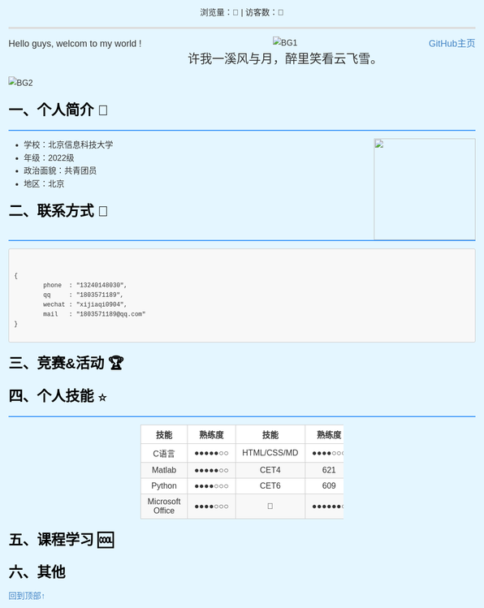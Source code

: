 <html>
<head>
    <meta charset="UTF-8">
    <!-- 适应移动端设备的网页浏览 -->
    <meta name="viewport" content="width=device-width,initial-scale=1.0">
    <!-- 合理设置引入js/css文件的代码位置，防止样式覆盖 -->
    <!-- 这里用静态方式给出页面的css样式，也可以用link链接.css文件 -->
    <!-- 引入看板娘css文件 -->
    <script src="https://cdn.jsdelivr.net/npm/jquery/dist/jquery.min.js"></script>
    <!-- 引入font-awesome字体 -->
    <!-- <link rel="stylesheet" href="https://cdn.jsdelivr.net/npm/font-awesome/css/font-awesome.min.css"/> -->
    <link rel="stylesheet" href="https://cdn.bootcss.com/font-awesome/4.3.0/css/font-awesome.min.css">
    <script src="https://cdn.jsdelivr.net/gh/stevenjoezhang/live2d-widget/autoload.js"></script>
    <style type="text/css">
        /* 里面的代码应符合css格式规范 */
        /* 页面整体样式 */
        html,body,div,span,applet,object,iframe,h1,h2,h3,h4,h5,h6,p,blockquote,pre,a,abbr,acronym,address,big,cite,code,del,dfn,em,img,ins,kbd,q,s,samp,small,strike,strong,sub,sup,tt,var,b,u,i,center,dl,dt,dd,ol,ul,li,fieldset,form,label,legend,table,caption,tbody,tfoot,thead,tr,th,td,article,aside,canvas,details,embed,figure,figcaption,footer,header,hgroup,menu,nav,output,ruby,section,summary,time,mark,audio,video{margin:0;padding:0;border:0}body{font-family:Helvetica,arial,freesans,clean,sans-serif;font-size:16px;line-height:1.6;color:#333;padding:20px;max-width:960px;margin:0 auto}body>*:first-child{margin-top:0 !important}body>*:last-child{margin-bottom:0 !important}p,blockquote,ul,ol,dl,table,pre{margin:15px 0}h1,h2,h3,h4,h5,h6{margin:20px 0 10px;padding:0;font-weight:bold;-webkit-font-smoothing:antialiased}h1 tt,h1 code,h2 tt,h2 code,h3 tt,h3 code,h4 tt,h4 code,h5 tt,h5 code,h6 tt,h6 code{font-size:inherit}h1{font-size:28px;color:#000}h2{font-size:24px;border-bottom:1px solid #ccc;color:#000}h3{font-size:18px}h4{font-size:16px}h5{font-size:14px}h6{color:#777;font-size:14px}body>h2:first-child,body>h1:first-child,body>h1:first-child+h2,body>h3:first-child,body>h4:first-child,body>h5:first-child,body>h6:first-child{margin-top:0;padding-top:0}a:first-child h1,a:first-child h2,a:first-child h3,a:first-child h4,a:first-child h5,a:first-child h6{margin-top:0;padding-top:0}h1+p,h2+p,h3+p,h4+p,h5+p,h6+p{margin-top:10px}a{color:#4183c4;text-decoration:none}a:hover{text-decoration:underline}ul,ol{padding-left:30px}ul li>:first-child,ol li>:first-child,ul li ul:first-of-type,ol li ol:first-of-type,ul li ol:first-of-type,ol li ul:first-of-type{margin-top:0}ul ul,ul ol,ol ol,ol ul{margin-bottom:0}dl{padding:0}dl dt{font-size:14px;font-weight:bold;font-style:italic;padding:0;margin:15px 0 5px}dl dt:first-child{padding:0}dl dt>:first-child{margin-top:0}dl dt>:last-child{margin-bottom:0}dl dd{margin:0 0 15px;padding:0 15px}dl dd>:first-child{margin-top:0}dl dd>:last-child{margin-bottom:0}pre,code,tt{font-size:12px;font-family:Consolas,"Liberation Mono",Courier,monospace}code,tt{margin:0;padding:0;white-space:nowrap;border:1px solid #eaeaea;background-color:#f8f8f8;border-radius:3px}pre>code{margin:0;padding:0;white-space:pre;border:0;background:transparent}pre{background-color:#f8f8f8;border:1px solid #ccc;font-size:13px;line-height:19px;overflow:auto;padding:6px 10px;border-radius:3px}pre code,pre tt{background-color:transparent;border:0}blockquote{border-left:4px solid #DDD;padding:0 15px;color:#777}blockquote>:first-child{margin-top:0}blockquote>:last-child{margin-bottom:0}hr{clear:both;margin:15px 0;height:0;overflow:hidden;border:0;background:transparent;border-bottom:4px solid #ddd;padding:0}table th{font-weight:bold}table th,table td{border:1px solid #ccc;padding:6px 13px}table tr{border-top:1px solid #ccc;background-color:#fff}table tr:nth-child(2n){background-color:#f8f8f8}img{max-width:100%}    
        body {
            background-color:#e4f6ff
        }
        /* 动画画布样式 */
        canvas{
            position: static;
            width: 100%;
            height: 600px;
            background: #f4fffe;
        }
        /* 设置页面右侧滚动条样式 */
        /* 滚动条凹槽的颜色，还可以设置边框属性 */
        ::-webkit-scrollbar-track-piece { 
            background-color:#c8ebff;
        }
        /* 滚动条的宽高 */
        ::-webkit-scrollbar {
            width:15px;
            height:10px;
        }
        /* 滚动条内部小滑块 */
        ::-webkit-scrollbar-thumb {
            background-color:#0d71c4;
            background-clip:padding-box;
            min-height:28px;
            background-image: -webkit-linear-gradient(45deg, rgb(71, 227, 255) 25%, transparent 30%,transparent 70%, rgba(27, 73, 173, 0.979) 25%);
        }
        ::-webkit-scrollbar-thumb:hover {
            background-color:rgb(5, 155, 255);
        }
    </style>
    <title>Silence_Tang | 凛冬散尽，星河长明。</title>
    <link rel="shortcut icon" href="https://z3.ax1x.com/2021/07/18/W8UfJJ.png" type="image/x-icon">
    <link rel="icon" href="https://z3.ax1x.com/2021/07/18/W8UfJJ.png" type="image/x-icon">
    <link rel="apple-touch-icon" href="https://z3.ax1x.com/2021/07/18/W8UfJJ.png">
</head>

<body>
    <!-- 引入人物动画js -->
    <script src="https://www.html5tricks.com/demo/html5-person-joint/js/index.js"></script>
    <!-- 引入不蒜子计数 -->
    <script async src="//busuanzi.ibruce.info/busuanzi/2.3/busuanzi.pure.mini.js"></script>
    <!-- 引入旋转花瓣加载特效 -->
    <center>
        浏览量：<span id="busuanzi_value_site_pv"><i class="fa fa-spinner fa-spin"></i></span>👀 | 访客数：<span id="busuanzi_value_site_uv"><i class="fa fa-spinner fa-spin"></i></span>👦
    </center>
    <!-- 修正计数初始值 -->
    <!-- <script>
        $(document).ready(function() {
            var int = setinterval(fixcount, 50); // 50ms周期检测函数
            var countoffset = 1000; // 初始化首次数据
            function fixcount() {
                $("#busuanzi_value_site_pv").html(parseint($("#busuanzi_value_site_pv").html()) + countoffset);
                clearinterval(int);
                $("#busuanzi_value_site_uv").html(parseint($("#busuanzi_value_site_uv").html()) + countoffset); // 加上初始数据
                clearinterval(int); // 停止检测
            }
        });
    </script> -->
    <hr>
        <div style="float:left;"><font size=4>Hello guys, welcom to my world !</font></div><!-- 左右浮动显示，使同一行文字部分居左部分居右 -->
        <div style="float:right;"><font size=4><a href="https://github.com/m1ss1ngu">GitHub主页</a></font></div>
        <div align="center"><img src="https://z3.ax1x.com/2021/07/18/W8NOvq.jpg" alt="BG1" /></div>
        <center><font size=5>许我一溪风与月，醉里笑看云飞雪。</font></center>
        <p><img src="https://z3.ax1x.com/2021/07/18/W8U954.jpg" alt="BG2" /></p>
        <h1>一、个人简介 🙉</h1>
        <hr style="background: #3694f9;height:2px;border:none;">
        <p><img align="right" width=200 height=200 src="https://z3.ax1x.com/2021/07/18/W8UfJJ.png"></p>
        <ul><!--无序列表-->
            <font size=3>
                <li>学校：北京信息科技大学</li>
                <li>年级：2022级</li>
                <li>政治面貌：共青团员</li>
                <li>地区：北京</li>
            </font>
        </ul>
        <h1>二、联系方式 📱</h1>
        <hr style="background: #3694f9;height:2px;border:none;">
<pre>   <!--被包围在 pre 元素中的文本通常会保留空格和换行符-->
<code class="javascript">
{
        phone  : "13240148030",
        qq     : "1803571189",
        wechat : "xijiaqi0904",
        mail   : "1803571189@qq.com"
}
</code>
</pre>
        <h1>三、竞赛&amp;活动 🏆</h1>
        <h1>四、个人技能 ⭐️</h1>
        <hr style="background: #3694f9;height:2px;border:none;">
        <!--width:num值越小表格越靠右，反之靠左-->
        <div style="margin:0 auto;width:400px">
            <table align="center">
                <thead>
                    <tr>
                        <th align="center">技能</th>
                        <th align="center">熟练度</th>
                        <th align="center">技能</th>
                        <th align="center">熟练度</th></tr>
                </thead>
                <tbody>
                    <tr>
                        <td align="center">C语言</td>
                        <td align="center">●●●●●○○</td>
                        <td align="center">HTML/CSS/MD</td>
                        <td align="center">●●●●○○○</td>
                    </tr>
                    <tr>
                        <td align="center">Matlab</td>
                        <td align="center">●●●●●○○</td>
                        <td align="center">CET4</td>
                        <td align="center">621</td>
                    </tr>
                    <tr>
                        <td align="center">Python</td>
                        <td align="center">●●●●○○○</td>
                        <td align="center">CET6</td>
                        <td align="center">609</td>
                    </tr>
                    <tr>
                        <td align="center">Microsoft Office</td>
                        <td align="center">●●●●○○○</td>
                        <td align="center">🎤</td>
                        <td align="center">●●●●●●○</td>
                    </tr>
                </tbody>
            </table>
        </div>
        <h1>五、课程学习 🆒</h1>
        <h1>六、其他</h1>
        <!-- 下面是回到顶部代码-->
        <div style="float:left">
            <div id="totop">
                <a href="javascript:;" id="btn">回到顶部↑</a>
            </div>
        </div>
        <script type="text/javascript">
            window.onload = function () {
                // 1.找到页面中的按钮
                var totop = document.getElementById("btn");
                totop.style.display ="none";
                var timer = null;
                // 2. 给按钮绑定点击事件
                totop.onclick =function () {
                    // 周期性定时
                    timer = setInterval(function () {
                        // 3.获取滚动条距离浏览器顶端的距离
                        var backTop = document.documentElement.scrollTop || 
                        document.body.scrollTop;
                        // 越滚越慢
                        speedTop =backTop/5;
                        document.documentElement.scrollTop=backTop-speedTop;
                        if(backTop==0){
                            clearInterval(timer);
                        }
                    },30)
                }
                // 设置临界值
                var pageHeight =700;
                window.onscroll =function () {
                    var backTop = document.documentElement.scrollTop || 
                    document.body.scrollTop;
                    if(backTop>pageHeight){
                        totop.style.display="block";
                    }else{
                        totop.style.display="none";
                    }
                }
            }
        </script>
</body>
</html>
